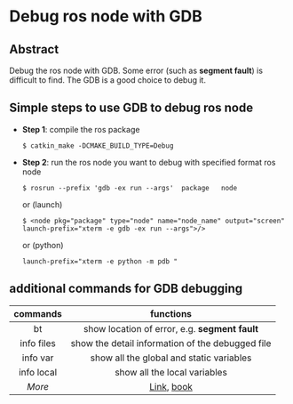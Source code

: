 # Debug ros node with GDB 

## Abstract
Debug the ros node with GDB. Some error (such as **segment fault**) is difficult to find. The GDB is a good choice to debug it.

<!-- <p align="center">
  <img width="712pix" src="img/framework20200104.png">
</p> -->

## Simple steps to use GDB to debug ros node

- **Step 1**: compile the ros package
  ```
  $ catkin_make -DCMAKE_BUILD_TYPE=Debug
  ```
- **Step 2**: run the ros node you want to debug with specified format
  ros node
  ```
  $ rosrun --prefix 'gdb -ex run --args'  package   node  
  ```
  or (launch)
  ```
  $ <node pkg="package" type="node" name="node_name" output="screen" launch-prefix="xterm -e gdb -ex run --args">/>  
  ```
  or (python)
  ```
  launch-prefix="xterm -e python -m pdb "
  ```

## additional commands for GDB debugging

| commands | functions |
| :---:  | :---:  |
| bt | show location of error, e.g. **segment fault** |
| info files | show the detail information of the debugged file |
| info var | show all the global and static variables |
| info local | show all the local variables |
| *More* | [Link](https://blog.csdn.net/weixin_35695879/article/details/85254399), [book](http://lsi.vc.ehu.es/pablogn/investig/ROS/9781782161448_Chapter-03.pdf)|


<!-- ```
├── self-supervised-depth-completion
├── data
|   ├── data_depth_annotated
|   |   ├── train
|   |   ├── val
|   ├── data_depth_velodyne
|   |   ├── train
|   |   ├── val
|   ├── depth_selection
|   |   ├── test_depth_completion_anonymous
|   |   ├── test_depth_prediction_anonymous
|   |   ├── val_selection_cropped
|   └── data_rgb
|   |   ├── train
|   |   ├── val
├── results
``` -->
